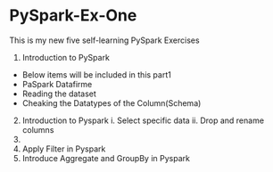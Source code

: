 # PySpark-Ex-One

This is my new five self-learning PySpark Exercises 
1) Introduction to PySpark
  - Below items will be included in this part1
  - PaSpark Datafirme
  - Reading the dataset
  - Cheaking the Datatypes of the Column(Schema)
2) Introduction to Pyspark
  i.  Select specific data
  ii. Drop and rename columns
3)
4) Apply Filter in Pyspark
5) Introduce Aggregate and GroupBy in Pyspark
